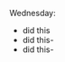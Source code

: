 <!-- --HI--
--BYE---
Styling Ideas
Themes:
- NYT theme: make our crossword puzzle look like it was made by Ny times -->
Wednesday:
- did this 
- did this-
- did this-